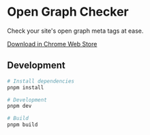 # Open Graph Checker

Check your site's open graph meta tags at ease.

[Download in Chrome Web Store](https://chromewebstore.google.com/detail/open-graph-checker/oaidiikhhnkckmbgncnmgpbldfemeokf)

## Development

```bash
# Install dependencies
pnpm install

# Development
pnpm dev

# Build
pnpm build
```
